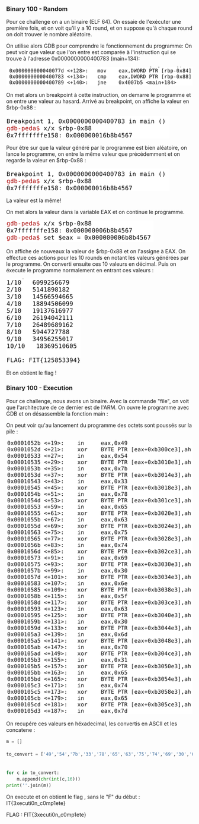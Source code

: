 ### Binary 100 - Random

Pour ce challenge on a un binaire (ELF 64).
On essaie de l'exécuter une première fois, et on voit qu'il y a 10 round, et on suppose qu'à chaque round on doit trouver le nombre aléatoire.

On utilise alors GDB pour comprendre le fonctionnement du programme:
On peut voir que valeur que l'on entre est comparée à l'instruction qui se trouve à l'adresse 0x0000000000400783 (main+134):

![](img/random1.png?raw=true)

On met alors un breakpoint à cette instruction, on demarre le programme et on entre une valeur au hasard.
Arrivé au breakpoint, on affiche la valeur en $rbp-0x88 :

![](img/random2.png?raw=true)

Pour être sur que la valeur généré par le programme est bien aléatoire, on lance le programme, on entre la même valeur que précédemment et on regarde la valeur en $rbp-0x88 :

![](img/random2.png?raw=true)

La valeur est la même! 

On met alors la valeur dans la variable EAX et on continue le programme.

![](img/random3.png?raw=true)

On affiche de nouveaux la valeur de $rbp-0x88 et on l'assigne à EAX.
On effectue ces actions pour les 10 rounds en notant les valeurs générées par le programme.
On converti ensuite ces 10 valeurs en décimal.
Puis on éxecute le programme normalement en entrant ces valeurs :

![](img/random4.png?raw=true)

Et on obtient le flag !


### Binary 100 - Execution


Pour ce challenge, nous avons un binaire. Avec la commande "file", on voit que l'architecture de ce dernier est de l'ARM.
On ouvre le programme avec GDB et on désassemble la fonction main :

On peut voir qu'au lancement du programme des octets sont poussés sur la pile :

![](img/execution1.png?raw=true)

On recupére ces valeurs en héxadecimal, les convertis en ASCII et les concatene :

```python
m = []

to_convert = ['49','54','7b','33','78','65','63','75','74','69','30','6e','5f','63','30','6d','70','31','65','74','65','7d']


for c in to_convert:
	m.append(chr(int(c,16)))
print(''.join(m))
```
On execute et on obtient le flag , sans le "F" du début : IT{3xecuti0n_c0mp1ete}

FLAG : FIT{3xecuti0n_c0mp1ete}
